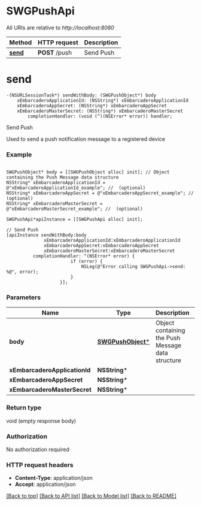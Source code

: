 # SWGPushApi

All URIs are relative to *http://localhost:8080*

Method | HTTP request | Description
------------- | ------------- | -------------
[**send**](SWGPushApi.md#send) | **POST** /push | Send Push


# **send**
```objc
-(NSURLSessionTask*) sendWithBody: (SWGPushObject*) body
    xEmbarcaderoApplicationId: (NSString*) xEmbarcaderoApplicationId
    xEmbarcaderoAppSecret: (NSString*) xEmbarcaderoAppSecret
    xEmbarcaderoMasterSecret: (NSString*) xEmbarcaderoMasterSecret
        completionHandler: (void (^)(NSError* error)) handler;
```

Send Push

Used to send a push notification message to a registered device

### Example 
```objc

SWGPushObject* body = [[SWGPushObject alloc] init]; // Object containing the Push Message data structure
NSString* xEmbarcaderoApplicationId = @"xEmbarcaderoApplicationId_example"; //  (optional)
NSString* xEmbarcaderoAppSecret = @"xEmbarcaderoAppSecret_example"; //  (optional)
NSString* xEmbarcaderoMasterSecret = @"xEmbarcaderoMasterSecret_example"; //  (optional)

SWGPushApi*apiInstance = [[SWGPushApi alloc] init];

// Send Push
[apiInstance sendWithBody:body
              xEmbarcaderoApplicationId:xEmbarcaderoApplicationId
              xEmbarcaderoAppSecret:xEmbarcaderoAppSecret
              xEmbarcaderoMasterSecret:xEmbarcaderoMasterSecret
          completionHandler: ^(NSError* error) {
                        if (error) {
                            NSLog(@"Error calling SWGPushApi->send: %@", error);
                        }
                    }];
```

### Parameters

Name | Type | Description  | Notes
------------- | ------------- | ------------- | -------------
 **body** | [**SWGPushObject***](SWGPushObject.md)| Object containing the Push Message data structure | 
 **xEmbarcaderoApplicationId** | **NSString***|  | [optional] 
 **xEmbarcaderoAppSecret** | **NSString***|  | [optional] 
 **xEmbarcaderoMasterSecret** | **NSString***|  | [optional] 

### Return type

void (empty response body)

### Authorization

No authorization required

### HTTP request headers

 - **Content-Type**: application/json
 - **Accept**: application/json

[[Back to top]](#) [[Back to API list]](../README.md#documentation-for-api-endpoints) [[Back to Model list]](../README.md#documentation-for-models) [[Back to README]](../README.md)

